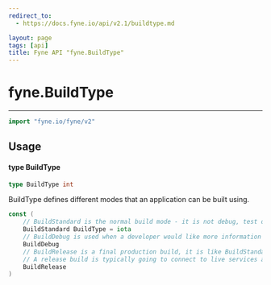 ```yaml
---
redirect_to:
  - https://docs.fyne.io/api/v2.1/buildtype.md

layout: page
tags: [api]
title: Fyne API "fyne.BuildType"
---
```



# fyne.BuildType
---
```go
import "fyne.io/fyne/v2"
```

## Usage

#### type BuildType

```go
type BuildType int
```

BuildType defines different modes that an application can be built using.

```go
const (
	// BuildStandard is the normal build mode - it is not debug, test or release mode.
	BuildStandard BuildType = iota
	// BuildDebug is used when a developer would like more information and visual output for app debugging.
	BuildDebug
	// BuildRelease is a final production build, it is like BuildStandard but will use distribution certificates.
	// A release build is typically going to connect to live services and is not usually used during development.
	BuildRelease
)
```
